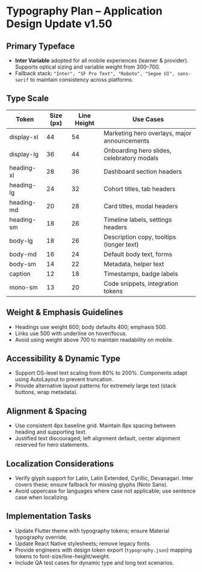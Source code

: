 # Typography Plan – Application Design Update v1.50

## Primary Typeface
- **Inter Variable** adopted for all mobile experiences (learner & provider). Supports optical sizing and variable weight from 300–700.
- Fallback stack: `"Inter", "SF Pro Text", "Roboto", "Segoe UI", sans-serif` to maintain consistency across platforms.

## Type Scale
| Token | Size (px) | Line Height | Use Cases |
| --- | --- | --- | --- |
| display-xl | 44 | 54 | Marketing hero overlays, major announcements |
| display-lg | 36 | 44 | Onboarding hero slides, celebratory modals |
| heading-xl | 28 | 36 | Dashboard section headers |
| heading-lg | 24 | 32 | Cohort titles, tab headers |
| heading-md | 20 | 28 | Card titles, modal headers |
| heading-sm | 18 | 26 | Timeline labels, settings headers |
| body-lg | 18 | 26 | Description copy, tooltips (longer text) |
| body-md | 16 | 24 | Default body text, forms |
| body-sm | 14 | 22 | Metadata, helper text |
| caption | 12 | 18 | Timestamps, badge labels |
| mono-sm | 13 | 20 | Code snippets, integration tokens |

## Weight & Emphasis Guidelines
- Headings use weight 600; body defaults 400; emphasis 500.
- Links use 500 with underline on hover/focus.
- Avoid using weight above 700 to maintain readability on mobile.

## Accessibility & Dynamic Type
- Support OS-level text scaling from 80% to 200%. Components adapt using AutoLayout to prevent truncation.
- Provide alternative layout patterns for extremely large text (stack buttons, wrap metadata).

## Alignment & Spacing
- Use consistent 4px baseline grid. Maintain 8px spacing between heading and supporting text.
- Justified text discouraged; left alignment default, center alignment reserved for hero statements.

## Localization Considerations
- Verify glyph support for Latin, Latin Extended, Cyrillic, Devanagari. Inter covers these; ensure fallback for missing glyphs (Noto Sans).
- Avoid uppercase for languages where case not applicable; use sentence case when localizing.

## Implementation Tasks
- Update Flutter theme with typography tokens; ensure Material typography override.
- Update React Native stylesheets; remove legacy fonts.
- Provide engineers with design token export (`typography.json`) mapping tokens to font-size/line-height/weight.
- Include QA test cases for dynamic type and long text scenarios.
